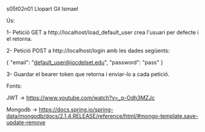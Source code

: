 s05t02n01 Llopart Gil Ismael

Ús:

1- Petició GET a http://localhost/load_default_user
crea l'usuari per defecte i el retorna.

2- Petició POST a http://localhost/login amb les dades següents:

{
     "email": "default_user@jocdelset.edu",
     "password": "pass"
}

3- Guardar el bearer token que retorna i enviar-lo a cada petició.


Fonts:

JWT ->  https://www.youtube.com/watch?v=_p-Odh3MZJc

Mongodb -> https://docs.spring.io/spring-data/mongodb/docs/2.1.4.RELEASE/reference/html/#mongo-template.save-update-remove


